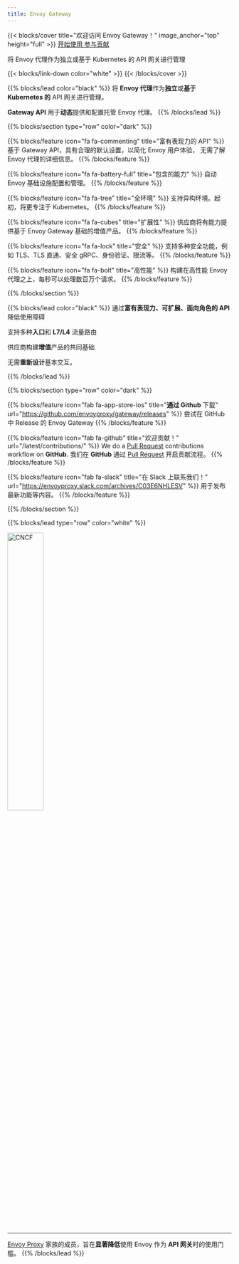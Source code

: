 ```yaml
---
title: Envoy Gateway
---
```


{{< blocks/cover title="欢迎访问 Envoy Gateway！" image_anchor="top" height="full" >}}
<a class="btn btn-lg btn-primary me-3 mb-4" href="/v1.0.0">
  开始使用 <i class="fas fa-arrow-alt-circle-right ms-2"></i>
</a>
<a class="btn btn-lg btn-secondary me-3 mb-4" href="/v1.0.0/contributions">
  参与贡献 <i class="fa fa-heartbeat ms-2 "></i>
</a>
<p class="lead mt-5">将 Envoy 代理作为独立或基于 Kubernetes 的 API 网关进行管理</p>
{{< blocks/link-down color="white" >}}
{{< /blocks/cover >}}

{{% blocks/lead color="black" %}}
将 **Envoy 代理**作为**独立**或**基于 Kubernetes 的** API 网关进行管理。

**Gateway API** 用于**动态**提供和配置托管 Envoy 代理。
{{% /blocks/lead %}}

{{% blocks/section type="row" color="dark" %}}

{{% blocks/feature icon="fa fa-commenting" title="富有表现力的 API" %}}
基于 Gateway API，具有合理的默认设置，以简化 Envoy 用户体验，
无需了解 Envoy 代理的详细信息。
{{% /blocks/feature %}}

{{% blocks/feature icon="fa fa-battery-full" title="包含的能力" %}}
自动 Envoy 基础设施配置和管理。
{{% /blocks/feature %}}

{{% blocks/feature icon="fa fa-tree" title="全环境" %}}
支持异构环境。起初，将更专注于 Kubernetes。
{{% /blocks/feature %}}

{{% blocks/feature icon="fa fa-cubes" title="扩展性" %}}
供应商将有能力提供基于 Envoy Gateway 基础的增值产品。
{{% /blocks/feature %}}

{{% blocks/feature icon="fa fa-lock" title="安全" %}}
支持多种安全功能，例如 TLS、TLS 直通、安全 gRPC、身份验证、限流等。
{{% /blocks/feature %}}

{{% blocks/feature icon="fa fa-bolt" title="高性能" %}}
构建在高性能 Envoy 代理之上，每秒可以处理数百万个请求。
{{% /blocks/feature %}}

{{% /blocks/section %}}

{{% blocks/lead color="black" %}}
通过**富有表现力、可扩展、面向角色的 API** 降低使用障碍

支持多种**入口**和 **L7/L4** 流量路由

供应商构建**增值**产品的共同基础

无需**重新设计**基本交互。

{{% /blocks/lead %}}

{{% blocks/section type="row" color="dark" %}}

{{% blocks/feature icon="fab fa-app-store-ios" title="**通过 Github** 下载" url="https://github.com/envoyproxy/gateway/releases" %}}
尝试在 GitHub 中 Release 的 Envoy Gateway
{{% /blocks/feature %}}

{{% blocks/feature icon="fab fa-github" title="欢迎贡献！"
    url="/latest/contributions/" %}}
We do a [Pull Request](https://github.com/envoyproxy/gateway/pulls) contributions workflow on **GitHub**.
我们在 **GitHub** 通过 [Pull Request](https://github.com/envoyproxy/gateway/pulls) 开启贡献流程。
{{% /blocks/feature %}}

{{% blocks/feature icon="fab fa-slack" title="在 Slack 上联系我们！"
    url="https://envoyproxy.slack.com/archives/C03E6NHLESV" %}}
用于发布最新功能等内容。
{{% /blocks/feature %}}

{{% /blocks/section %}}

{{% blocks/lead type="row" color="white" %}}

<img src="/img/cncf.svg" alt="CNCF" width="40%">

---
[Envoy Proxy](https://www.envoyproxy.io/)
家族的成员，旨在**显著降低**使用 Envoy 作为 **API 网关**时的使用门槛。
{{% /blocks/lead %}}
